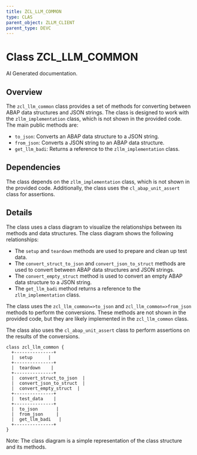 ```yaml
---
title: ZCL_LLM_COMMON
type: CLAS
parent_object: ZLLM_CLIENT
parent_type: DEVC
---
```


# Class ZCL_LLM_COMMON

AI Generated documentation.
## Overview

The `zcl_llm_common` class provides a set of methods for converting between ABAP data structures and JSON strings. The class is designed to work with the `zllm_implementation` class, which is not shown in the provided code. The main public methods are:

* `to_json`: Converts an ABAP data structure to a JSON string.
* `from_json`: Converts a JSON string to an ABAP data structure.
* `get_llm_badi`: Returns a reference to the `zllm_implementation` class.

## Dependencies

The class depends on the `zllm_implementation` class, which is not shown in the provided code. Additionally, the class uses the `cl_abap_unit_assert` class for assertions.

## Details

The class uses a class diagram to visualize the relationships between its methods and data structures. The class diagram shows the following relationships:

* The `setup` and `teardown` methods are used to prepare and clean up test data.
* The `convert_struct_to_json` and `convert_json_to_struct` methods are used to convert between ABAP data structures and JSON strings.
* The `convert_empty_struct` method is used to convert an empty ABAP data structure to a JSON string.
* The `get_llm_badi` method returns a reference to the `zllm_implementation` class.

The class uses the `zcl_llm_common=>to_json` and `zcl_llm_common=>from_json` methods to perform the conversions. These methods are not shown in the provided code, but they are likely implemented in the `zcl_llm_common` class.

The class also uses the `cl_abap_unit_assert` class to perform assertions on the results of the conversions.

```mermaid
class zcl_llm_common {
  +---------------+
  |  setup      |
  +---------------+
  |  teardown    |
  +---------------+
  |  convert_struct_to_json  |
  |  convert_json_to_struct  |
  |  convert_empty_struct  |
  +---------------+
  |  test_data    |
  +---------------+
  |  to_json       |
  |  from_json     |
  |  get_llm_badi   |
  +---------------+
}
```

Note: The class diagram is a simple representation of the class structure and its methods.

